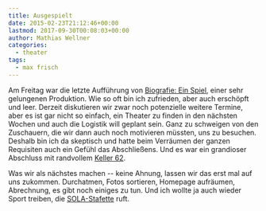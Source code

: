 ```yaml
---
title: Ausgespielt
date: 2015-02-23T21:12:46+00:00
lastmod: 2017-09-30T00:08:03+00:00
author: Mathias Wellner
categories:
  - theater
tags:
  - max frisch
---
```

Am Freitag war die letzte Aufführung von [Biografie: Ein Spiel](http://dramateure.ch/wordpress/produktionen/biografie-ein-spiel/), einer sehr gelungenen Produktion. Wie so oft bin ich zufrieden, aber auch erschöpft und leer. Derzeit diskutieren wir zwar noch potenzielle weitere Termine, aber es ist gar nicht so einfach, ein Theater zu finden in den nächsten Wochen und auch die Logistik will geplant sein. Ganz zu schweigen von den Zuschauern, die wir dann auch noch motivieren müssten, uns zu besuchen. Deshalb bin ich da skeptisch und hatte beim Verräumen der ganzen Requisiten auch ein Gefühl das Abschließens. Und es war ein grandioser Abschluss mit randvollem [Keller 62](http://keller62.ch/). 

Was wir als nächstes machen -- keine Ahnung, lassen wir das erst mal auf uns zukommen. Durchatmen, Fotos sortieren, Homepage aufräumen, Abrechnung, es gibt noch einiges zu tun. Und ich wollte ja auch wieder Sport treiben, die [SOLA-Stafette](https://de.wikipedia.org/wiki/SOLA-Stafette) ruft.